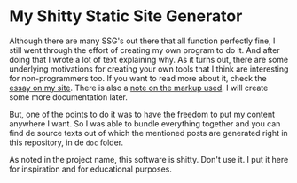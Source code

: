 # My Shitty Static Site Generator

Although there are many SSG's out there that all function perfectly fine, I still went through the effort of creating my own program to do it. And after doing that I wrote a lot of text explaining why. As it turns out, there are some underlying motivations for creating your own tools that I think are interesting for non-programmers too. If you want to read more about it, check the [essay on my site](https://erikwinter.nl/articles/2020/why-i-built-my-own-shitty-static-site-generator/). There is also a [note on the markup used](https://erikwinter.nl/notes/2020/a-tiny-subset-of-asciidoc-for-blogging/). I will create some more documentation later.

But, one of the points to do it was to have the freedom to put my content anywhere I want. So I was able to bundle everything together and you can find de source texts out of which the mentioned posts are generated right in this repository, in de `doc` folder.

As noted in the project name, this software is shitty. Don't use it. I put it here for inspiration and for educational purposes.
